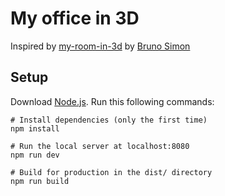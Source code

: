 # My office in 3D

Inspired by [my-room-in-3d](https://my-room-in-3d.vercel.app) by [Bruno Simon](https://github.com/brunosimon/my-room-in-3d)

## Setup

Download [Node.js](https://nodejs.org/en/download/). Run this following commands:
```
# Install dependencies (only the first time)
npm install

# Run the local server at localhost:8080
npm run dev

# Build for production in the dist/ directory
npm run build
````
